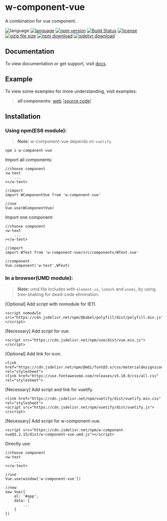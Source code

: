 # w-component-vue
A combination for vue component.

![language](https://img.shields.io/badge/language-JavaScript-orange.svg) 
[![language](https://img.shields.io/badge/vue-2.x-brightgreen.svg)](https://github.com/vuejs/vue) 
[![npm version](http://img.shields.io/npm/v/w-component-vue.svg?style=flat)](https://npmjs.org/package/w-component-vue) 
[![Build Status](https://travis-ci.org/yuda-lyu/w-component-vue.svg?branch=master)](https://travis-ci.org/yuda-lyu/w-component-vue) 
[![license](https://img.shields.io/npm/l/w-component-vue.svg?style=flat)](https://npmjs.org/package/w-component-vue) 
[![gzip file size](http://img.badgesize.io/yuda-lyu/w-component-vue/master/dist/w-component-vue.umd.js.svg?compression=gzip)](https://github.com/yuda-lyu/w-component-vue)
[![npm download](https://img.shields.io/npm/dt/w-component-vue.svg)](https://npmjs.org/package/w-component-vue) 
[![jsdelivr download](https://img.shields.io/jsdelivr/npm/hm/w-component-vue.svg)](https://www.jsdelivr.com/package/npm/w-component-vue)

## Documentation
To view documentation or get support, visit [docs](https://yuda-lyu.github.io/w-component-vue/module-WBadge.html).

## Example
To view some examples for more understanding, visit examples:

> **all components:** [web](https://yuda-lyu.github.io/w-component-vue/examples/app.html) [[source code](https://github.com/yuda-lyu/w-component-vue/blob/master/docs/examples/app.html)]

## Installation
### Using npm(ES6 module):
> **Note:** w-component-vue depends on `vuetify`.

```alias
npm i w-component-vue
```
Import all components:
```alias
//choose component
<w-text
    ...
></w-text>

//import
import WComponentVue from 'w-component-vue'

//use
Vue.use(WComponentVue)
```
Import one component:
```alias
//choose component
<w-text
    ...
></w-text>

//import
import WText from 'w-component-vue/src/components/WText.vue'

//component
Vue.component('w-text',WText)
```

### In a browser(UMD module):
> **Note:** umd file includes with `element-ui`, `lodash` and `wsemi`, by using tree-shaking for dead-code elimination.

[Optional] Add script with nomodule for IE11.
```alias
<script nomodule src="https://cdn.jsdelivr.net/npm/@babel/polyfill/dist/polyfill.min.js"></script>
```
[Necessary] Add script for vue.
```alias
<script src="https://cdn.jsdelivr.net/npm/vue/dist/vue.min.js"></script>
```
[Optional] Add link for icon.
```alias
<link href="https://cdn.jsdelivr.net/npm/@mdi/font@3.x/css/materialdesignicons.min.css" rel="stylesheet">
<link href="https://use.fontawesome.com/releases/v5.10.0/css/all.css" rel="stylesheet">
```
[Necessary] Add script and link for vuetify.
```alias
<link href="https://cdn.jsdelivr.net/npm/vuetify/dist/vuetify.min.css" rel="stylesheet">
<script src="https://cdn.jsdelivr.net/npm/vuetify/dist/vuetify.js"></script>
```
[Necessary] Add script for w-component-vue.
```alias
<script src="https://cdn.jsdelivr.net/npm/w-component-vue@1.2.15/dist/w-component-vue.umd.js"></script>
```
Directly use:
```alias
//choose component
<w-text
    ...
></w-text>

//use
Vue.use(window['w-component-vue'])

//new
new Vue({
    el: '#app',
    data: {
        ...
    }
})
```